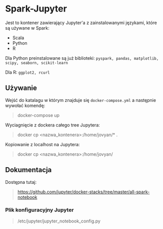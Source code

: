 # Spark-Jupyter

Jest to kontener zawierający Jupyter'a z zainstalowanymi językami, które są używane w Spark:
* Scala
* Python
* R

Dla Python preinstalowane są już biblioteki: `pyspark, pandas, matplotlib, scipy, seaborn, scikit-learn`

Dla R: `ggplot2, rcurl`

## Używanie
Wejść do katalagu w którym znajduje się `docker-compose.yml` a następnie wywołać komendę:
> docker-compose up

Wyciagnięcie z dockera całego tree Jupytera:
> docker cp <nazwa_kontenera>:/home/jovyan/* .

Kopiowanie z localhost na Jupytera:
> docker cp <file> <nazwa_kontenera>:/home/jovyan/

## Dokumentacja
Dostępna tutaj:
> https://github.com/jupyter/docker-stacks/tree/master/all-spark-notebook

### Plik konfiguracyjny Jupyter
> /etc/jupyter/jupyter_notebook_config.py